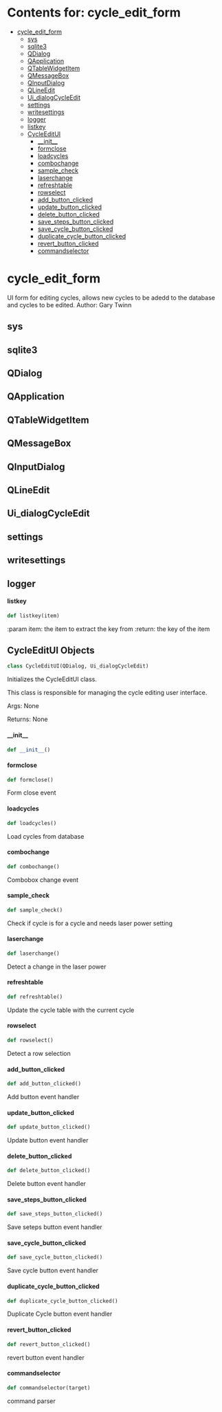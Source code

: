 # Contents for: cycle_edit_form

* [cycle\_edit\_form](#cycle_edit_form)
  * [sys](#cycle_edit_form.sys)
  * [sqlite3](#cycle_edit_form.sqlite3)
  * [QDialog](#cycle_edit_form.QDialog)
  * [QApplication](#cycle_edit_form.QApplication)
  * [QTableWidgetItem](#cycle_edit_form.QTableWidgetItem)
  * [QMessageBox](#cycle_edit_form.QMessageBox)
  * [QInputDialog](#cycle_edit_form.QInputDialog)
  * [QLineEdit](#cycle_edit_form.QLineEdit)
  * [Ui\_dialogCycleEdit](#cycle_edit_form.Ui_dialogCycleEdit)
  * [settings](#cycle_edit_form.settings)
  * [writesettings](#cycle_edit_form.writesettings)
  * [logger](#cycle_edit_form.logger)
  * [listkey](#cycle_edit_form.listkey)
  * [CycleEditUI](#cycle_edit_form.CycleEditUI)
    * [\_\_init\_\_](#cycle_edit_form.CycleEditUI.__init__)
    * [formclose](#cycle_edit_form.CycleEditUI.formclose)
    * [loadcycles](#cycle_edit_form.CycleEditUI.loadcycles)
    * [combochange](#cycle_edit_form.CycleEditUI.combochange)
    * [sample\_check](#cycle_edit_form.CycleEditUI.sample_check)
    * [laserchange](#cycle_edit_form.CycleEditUI.laserchange)
    * [refreshtable](#cycle_edit_form.CycleEditUI.refreshtable)
    * [rowselect](#cycle_edit_form.CycleEditUI.rowselect)
    * [add\_button\_clicked](#cycle_edit_form.CycleEditUI.add_button_clicked)
    * [update\_button\_clicked](#cycle_edit_form.CycleEditUI.update_button_clicked)
    * [delete\_button\_clicked](#cycle_edit_form.CycleEditUI.delete_button_clicked)
    * [save\_steps\_button\_clicked](#cycle_edit_form.CycleEditUI.save_steps_button_clicked)
    * [save\_cycle\_button\_clicked](#cycle_edit_form.CycleEditUI.save_cycle_button_clicked)
    * [duplicate\_cycle\_button\_clicked](#cycle_edit_form.CycleEditUI.duplicate_cycle_button_clicked)
    * [revert\_button\_clicked](#cycle_edit_form.CycleEditUI.revert_button_clicked)
    * [commandselector](#cycle_edit_form.CycleEditUI.commandselector)

<a id="cycle_edit_form"></a>

# cycle\_edit\_form

UI form for editing cycles, allows new cycles to be adedd to the database and cycles to be edited.
Author: Gary Twinn

<a id="cycle_edit_form.sys"></a>

## sys

<a id="cycle_edit_form.sqlite3"></a>

## sqlite3

<a id="cycle_edit_form.QDialog"></a>

## QDialog

<a id="cycle_edit_form.QApplication"></a>

## QApplication

<a id="cycle_edit_form.QTableWidgetItem"></a>

## QTableWidgetItem

<a id="cycle_edit_form.QMessageBox"></a>

## QMessageBox

<a id="cycle_edit_form.QInputDialog"></a>

## QInputDialog

<a id="cycle_edit_form.QLineEdit"></a>

## QLineEdit

<a id="cycle_edit_form.Ui_dialogCycleEdit"></a>

## Ui\_dialogCycleEdit

<a id="cycle_edit_form.settings"></a>

## settings

<a id="cycle_edit_form.writesettings"></a>

## writesettings

<a id="cycle_edit_form.logger"></a>

## logger

<a id="cycle_edit_form.listkey"></a>

#### listkey

```python
def listkey(item)
```

:param item: the item to extract the key from
:return: the key of the item

<a id="cycle_edit_form.CycleEditUI"></a>

## CycleEditUI Objects

```python
class CycleEditUI(QDialog, Ui_dialogCycleEdit)
```

Initializes the CycleEditUI class.

This class is responsible for managing the cycle editing user interface.

Args:
    None

Returns:
    None

<a id="cycle_edit_form.CycleEditUI.__init__"></a>

#### \_\_init\_\_

```python
def __init__()
```

<a id="cycle_edit_form.CycleEditUI.formclose"></a>

#### formclose

```python
def formclose()
```

Form close event

<a id="cycle_edit_form.CycleEditUI.loadcycles"></a>

#### loadcycles

```python
def loadcycles()
```

Load cycles from database

<a id="cycle_edit_form.CycleEditUI.combochange"></a>

#### combochange

```python
def combochange()
```

Combobox change event

<a id="cycle_edit_form.CycleEditUI.sample_check"></a>

#### sample\_check

```python
def sample_check()
```

Check if cycle is for a cycle and needs laser power setting

<a id="cycle_edit_form.CycleEditUI.laserchange"></a>

#### laserchange

```python
def laserchange()
```

Detect a change in the laser power

<a id="cycle_edit_form.CycleEditUI.refreshtable"></a>

#### refreshtable

```python
def refreshtable()
```

Update the cycle table with the current cycle

<a id="cycle_edit_form.CycleEditUI.rowselect"></a>

#### rowselect

```python
def rowselect()
```

Detect a row selection

<a id="cycle_edit_form.CycleEditUI.add_button_clicked"></a>

#### add\_button\_clicked

```python
def add_button_clicked()
```

Add button event handler

<a id="cycle_edit_form.CycleEditUI.update_button_clicked"></a>

#### update\_button\_clicked

```python
def update_button_clicked()
```

Update button event handler

<a id="cycle_edit_form.CycleEditUI.delete_button_clicked"></a>

#### delete\_button\_clicked

```python
def delete_button_clicked()
```

Delete button event handler

<a id="cycle_edit_form.CycleEditUI.save_steps_button_clicked"></a>

#### save\_steps\_button\_clicked

```python
def save_steps_button_clicked()
```

Save seteps button event handler

<a id="cycle_edit_form.CycleEditUI.save_cycle_button_clicked"></a>

#### save\_cycle\_button\_clicked

```python
def save_cycle_button_clicked()
```

Save cycle button event handler

<a id="cycle_edit_form.CycleEditUI.duplicate_cycle_button_clicked"></a>

#### duplicate\_cycle\_button\_clicked

```python
def duplicate_cycle_button_clicked()
```

Duplicate Cycle button event handler

<a id="cycle_edit_form.CycleEditUI.revert_button_clicked"></a>

#### revert\_button\_clicked

```python
def revert_button_clicked()
```

revert button event handler

<a id="cycle_edit_form.CycleEditUI.commandselector"></a>

#### commandselector

```python
def commandselector(target)
```

command parser

